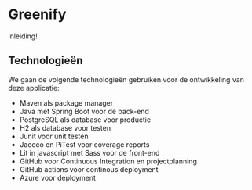 # Greenify

inleiding! 

## Technologieën
We gaan de volgende technologieën gebruiken voor de ontwikkeling van deze applicatie:

- Maven als package manager
- Java met Spring Boot voor de back-end
- PostgreSQL als database voor productie
- H2 als database voor testen
- Junit voor unit testen
- Jacoco en PiTest voor coverage reports
- Lit in javascript met Sass voor de front-end
- GitHub voor Continuous Integration en projectplanning
- GitHub actions voor continous deployment
- Azure voor deployment